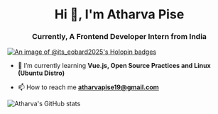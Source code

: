 <h1 align="center">Hi 👋, I'm Atharva Pise</h1>
<h3 align="center">Currently, A Frontend Developer Intern from India</h3>

[![An image of @its_eobard2025's Holopin badges](https://holopin.me/its_eobard2025)](https://holopin.io/@its_eobard2025)

- 🌱 I’m currently learning **Vue.js, Open Source Practices and Linux (Ubuntu Distro)**

- 📫 How to reach me **atharvapise19@gmail.com**

![Atharva's GitHub stats](https://github-readme-stats.vercel.app/api?username=piseatharva&theme=chartreuse-dark&show_icons=true)
